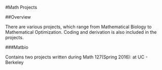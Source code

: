 #Math Projects

##Overview

There are various projects, which range from Mathematical Biology to Mathematical Optimization. Coding and derivation is also included in the projects.

###Matbio

Contains two projects written during Math 127(Spring 2016): at UC - Berkeley